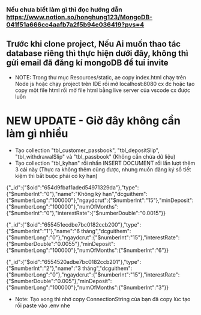 ### Nếu chưa biết làm gì thì đọc hướng dẫn  https://www.notion.so/honghung123/MongoDB-041f51a666cc4aafb7a2f5b94e036419?pvs=4

## Trước khi clone project, Nếu Ai muốn thao tác database riêng thì thực hiện dưới đây, không thì gửi email đã đăng kí mongoDB để tui invite 
- NOTE: Trong thư mục Resources/static, ae copy index.html chạy trên Node js 
  hoặc chạy project trên IDE rồi mở localhost:8080 cx đc hoặc tạo copy một file 
  html rồi mở file html bằng live server của vscode cx được luôn

# NEW UPDATE - Giờ đây không cần làm gì nhiều 
- Tạo collection "tbl_customer_passbook", "tbl_depositSlip", 
  "tbl_withdrawalSlip" và "tbl_passbook" (Không cần chứa dữ liệu) 
- Tạo collection "tbl_kyhan" rồi nhấn INSERT DOCUMENT rồi lần lượt thêm 3 
  cái này (Thực ra không thêm cũng được, nhưng muốn đăng ký sổ tiết kiệm thì 
  bắt buộc phải có kỳ hạn)

{"_id":{"$oid":"654d9fbaf1aded54971329da"},"type":{"$numberInt":"0"},"name":"Không kỳ hạn","dcguithem":{"$numberLong":"100000"},"ngaydcrut":{"$numberInt":"15"},"minDeposit":{"$numberLong":"100000"},"numOfMonths":{"$numberInt":"0"},"interestRate":{"$numberDouble":"0.0015"}}

{"_id":{"$oid":"655451ecdbe7bc0182ccb200"},"type":{"$numberInt":"1"},"name":"6 tháng","dcguithem":{"$numberLong":"0"},"ngaydcrut":{"$numberInt":"15"},"interestRate":{"$numberDouble":"0.0055"},"minDeposit":{"$numberLong":"100000"},"numOfMonths":{"$numberInt":"6"}}

{"_id":{"$oid":"6554520adbe7bc0182ccb201"},"type":{"$numberInt":"2"},"name":"3 tháng","dcguithem":{"$numberLong":"0"},"ngaydcrut":{"$numberInt":"15"},"interestRate":{"$numberDouble":"0.005"},"minDeposit":{"$numberLong":"100000"},"numOfMonths":{"$numberInt":"3"}}


* Note: Tạo xong thì nhớ copy ConnectionString của bạn đã copy lúc tạo rồi 
  paste vào .env nhe 








